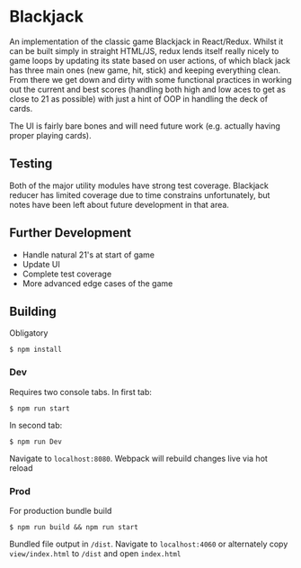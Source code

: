 # Blackjack

An implementation of the classic game Blackjack in React/Redux. Whilst it can be built simply in straight HTML/JS, redux lends itself really nicely to game loops by updating its state based on user actions, of which black jack has three main ones (new game, hit, stick) and keeping everything clean. From there we get down and dirty with some functional practices in working out the current and best scores (handling both high and low aces to get as close to 21 as possible) with just a hint of OOP in handling the deck of cards.

The UI is fairly bare bones and will need future work (e.g. actually having proper playing cards).

## Testing

Both of the major utility modules have strong test coverage. Blackjack reducer has limited coverage due to time constrains unfortunately, but notes have been left about future development in that area.

## Further Development

 - Handle natural 21's at start of game
 - Update UI
 - Complete test coverage
 - More advanced edge cases of the game

## Building

Obligatory
```
$ npm install
```

### Dev
Requires two console tabs. In first tab:
```
$ npm run start
```
In second tab:
```
$ npm run Dev
```
Navigate to `localhost:8080`. Webpack will rebuild changes live via hot reload

### Prod
For production bundle build
```
$ npm run build && npm run start
```
Bundled file output in `/dist`. Navigate to `localhost:4060` or alternately copy `view/index.html` to `/dist` and open `index.html`
